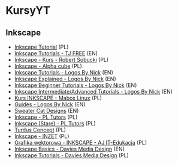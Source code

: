 # KursyYT

## Inkscape
  - [Inkscape Tutorial](https://www.youtube.com/@Inkscape-tutorial-pl/playlists) (PL)
  - [Inkscape Tutorials - TJ FREE](https://www.youtube.com/playlist?list=PLqazFFzUAPc5lOQwDoZ4Dw2YSXtO7lWNv) (EN)
  - [Inkscape - Kurs - Robert Sobucki](https://www.youtube.com/playlist?list=PLgEXMBTVUfOq7Ln4H_VJSuGROoM6ay813) (PL)
  - [Inkscape - Alpha cube](https://www.youtube.com/watch?v=bvA8BUxGUBw&list=PLa_5FJTA9uNWRNBrAJkxSmg9zSf-7vmzl) (PL)
  - [Inkscape Tutorials - Logos By Nick](https://www.youtube.com/playlist?list=PLynG8gQD-n8C-WYNovoPzWvxDMb1Ls_7S) (EN)
  - [Inkscape Explained - Logos By Nick](https://www.youtube.com/playlist?list=PLynG8gQD-n8Byyq30_FOq9ylUFL1nTkGC) (EN)
  - [Inkscape Beginner Tutorials - Logos By Nick](https://www.youtube.com/playlist?list=PLynG8gQD-n8BMplEVZVsoYlaRgqzG1qc4) (EN)
  - [Inkscape Intermediate/Advanced Tutorials - Logos By Nick](https://www.youtube.com/playlist?list=PLynG8gQD-n8AFcLFAkvqJYnQUiBweRh1y) (EN)
  - [Kurs INKSCAPE - Mabox Linux](https://www.youtube.com/playlist?list=PLAupdOLgu_zT97BoO2E_VhOt8AsMUR5ox) (PL)
  - [Guides - Logos By Nick](https://www.youtube.com/playlist?list=PLynG8gQD-n8B03uw6UKGVsO3Es2_G1CkH) (EN)
  - [Sweater Cat Designs](https://www.youtube.com/@SweaterCatDesigns/playlists) (EN)
  - [Inkscape - PL Tutors](https://www.youtube.com/playlist?list=PLIJJM1-zsiI488KTeb24VzBeOQpG3s9v5) (PL)
  - [Inkscape (Stare) - PL Tutors](https://www.youtube.com/playlist?list=PLIJJM1-zsiI5i06QS7s1bm0QmfjZ3xHIp) (PL)
  - [Turdus Concept](https://www.youtube.com/@TurdusConcept/search?query=Inkscape) (PL)
  - [Inkscape - INZET](https://www.youtube.com/playlist?list=PLmUsuDLFBtrvEVp7H9ykEvKB-PrfDAbG_) (PL)
  - [Grafika wektorowa - INKSCAPE - AJ IT-Edukacja](https://www.youtube.com/watch?v=CMiPV23x87A&list=PL6_Dr-mn9pGfIsQTk8H6WfAJcOqwOkUum) (PL)
  - [Inkscape Basics - Davies Media Design](https://www.youtube.com/playlist?list=PL_7viLFyJ7sAx1Ykjn5mqwVLfqIrs7UEy) (EN)
  - [Inkscape Tutorials - Davies Media Design](https://www.youtube.com/playlist?list=PL_7viLFyJ7sAuF29DqmSNCDDULPpT9dyw) (PL)
